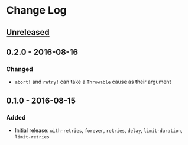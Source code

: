 # Change Log

## [Unreleased]

## 0.2.0 - 2016-08-16
### Changed
- `abort!` and `retry!` can take a `Throwable` cause as their argument

## 0.1.0 - 2016-08-15
### Added
- Initial release: `with-retries`, `forever`, `retries`, `delay`, `limit-duration`, `limit-retries`

[Unreleased]: https://github.com/your-name/manifail/compare/0.1.0...HEAD

